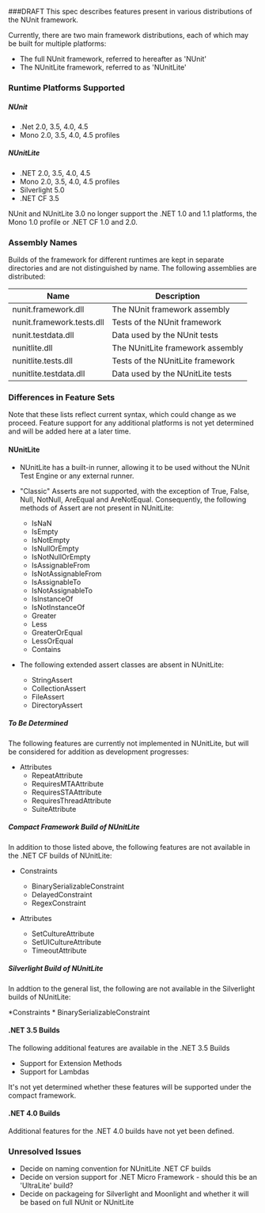 ###DRAFT
This spec describes features present in various distributions of the NUnit framework. 

Currently, there are two main framework distributions, each of which may be built
for multiple platforms:

  * The full NUnit framework, referred to hereafter as 'NUnit'
  * The NUnitLite framework, referred to as 'NUnitLite' 

### Runtime Platforms Supported

##### NUnit

  * .Net 2.0, 3.5, 4.0, 4.5
  * Mono 2.0, 3.5, 4.0, 4.5 profiles

##### NUnitLite

  * .NET 2.0, 3.5, 4.0, 4.5
  * Mono 2.0, 3.5, 4.0, 4.5 profiles
  * Silverlight 5.0
  * .NET CF 3.5

<note>NUnit and NUnitLite 3.0 no longer support the .NET 1.0 and 1.1 platforms, the Mono 1.0 profile or .NET CF 1.0 and 2.0.</note>

### Assembly Names

Builds of the framework for different runtimes are kept in separate directories and are
not distinguished by name. The following assemblies are distributed:

|  Name  |  Description  |
|--------|---------------|
| nunit.framework.dll        | The NUnit framework assembly                |
| nunit.framework.tests.dll  | Tests of the NUnit framework                |
| nunit.testdata.dll         | Data used by the NUnit tests                |
| nunitlite.dll              | The NUnitLite framework assembly            |
| nunitlite.tests.dll        | Tests of the NUnitLite framework            |
| nunitlite.testdata.dll     | Data used by the NUnitLite tests            |

### Differences in Feature Sets

Note that these lists reflect current syntax, which could change as we proceed.
Feature support for any additional platforms is not yet determined
and will be added here at a later time.

#### NUnitLite

  * NUnitLite has a built-in runner, allowing it to be used without the NUnit Test Engine or any external runner.

  * "Classic" Asserts are not supported, with the exception of True, False, Null, NotNull, AreEqual and AreNotEqual. Consequently, the following methods of Assert are not present in NUnitLite:
    * IsNaN
    * IsEmpty
    * IsNotEmpty
    * IsNullOrEmpty
    * IsNotNullOrEmpty
    * IsAssignableFrom
    * IsNotAssignableFrom
    * IsAssignableTo
    * IsNotAssignableTo
    * IsInstanceOf
    * IsNotInstanceOf
    * Greater
    * Less
    * GreaterOrEqual
    * LessOrEqual
    * Contains

  * The following extended assert classes are absent in NUnitLite:
    * StringAssert
    * CollectionAssert
    * FileAssert
    * DirectoryAssert

##### To Be Determined

The following features are currently not implemented in NUnitLite, but will be considered for addition as development progresses:

  * Attributes
    * RepeatAttribute
    * RequiresMTAAttribute
    * RequiresSTAAttribute
    * RequiresThreadAttribute
    * SuiteAttribute

##### Compact Framework Build of NUnitLite

In addition to those listed above, the following features are not available in the .NET CF builds of NUnitLite:

  * Constraints
    * BinarySerializableConstraint
    * DelayedConstraint
    * RegexConstraint

  * Attributes
    * SetCultureAttribute
    * SetUICultureAttribute
    * TimeoutAttribute

##### Silverlight Build of NUnitLite

In addtion to the general list, the following are not available in the Silverlight builds of NUnitLite:

  *Constraints
    * BinarySerializableConstraint

#### .NET 3.5 Builds

The following additional features are available in the .NET 3.5 Builds

  * Support for Extension Methods
  * Support for Lambdas

It's not yet determined whether these features will be supported under the compact framework.

#### .NET 4.0 Builds

Additional features for the .NET 4.0 builds have not yet been defined.

### Unresolved Issues

  * Decide on naming convention for NUnitLite .NET CF builds
  * Decide on version support for .NET Micro Framework - should this be an 'UltraLite'  build?
  * Decide on packageing for Silverlight and Moonlight and whether it will be based on full NUnit or NUnitLite
